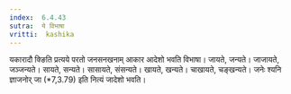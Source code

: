 ```yaml
---
index:  6.4.43
sutra:  ये विभाषा
vritti:  kashika 
---
```


यकारादौ क्ङिति प्रत्यये परतो जनसनखनाम् आकार आदेशो भवति विभाषा। जायते, जन्यते। जाजायते, जञ्जन्यते। सायते, सन्यते। सासायते, संसन्यते। खायते, खन्यते। चाखायते, चङ्खन्यते। जनेः श्यनि ज्ञाजनोर् जा (*7,3.79) इति नित्यं जादेशो भवति।

